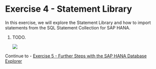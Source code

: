 # Exercise 4 - Statement Library

In this exercise, we will explore the Statement Library and how to import statements from the SQL Statement Collection for SAP HANA. 

1. TODO.

    ![](images/image1.png)

    
Continue to - [Exercise 5 - Further Steps with the SAP HANA Database Explorer](../ex5/README.md)